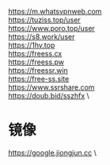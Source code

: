 https://m.whatsvpnweb.com \
https://tuziss.top/user \
https://www.poro.top/user \
https://s8.work/user \
https://1hv.top \
https://freess.cx \
https://freess.pw \
https://freessr.win \
https://free-ss.site \
https://www.ssrshare.com \
https://doub.bid/sszhfx \

# 镜像
https://google.jiongjun.cc \
